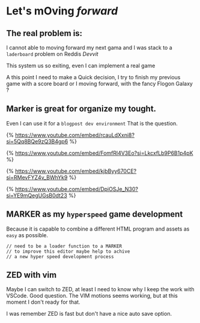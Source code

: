 # Let's mOving _forward_
## The real problem is:
I cannot able to moving forward my next gama and I was stack to a
`laderboard` problem on Reddis
_Devvit_

This system us so exiting, even I can implement a real game

A this point I need to make a Quick decision, I try to finish my
previous game with a score board or I moving forward,
with the fancy Flogon Galaxy ?

## Marker is great for organize my tought.
Even I can use it for a `blogpost dev environment`
That is the question.

{% https://www.youtube.com/embed/rcauLdXxni8?si=5Qq8BQe9zQ3B4gp6 %}

{% https://www.youtube.com/embed/FomfRl4V3Eo?si=LkcxfLb9P6B1p4pK %}

{% https://www.youtube.com/embed/kjbByy670CE?si=RMevFYZ4v_BWhYk9 %}

{% https://www.youtube.com/embed/DpiOSJe_N30?si=YE9mQegUGsB0dt23 %}

## MARKER as my `hyperspeed` game development
Because it is capable to combine a different HTML program
and assets as `easy` as possible.

```
// need to be a loader function to a MARKER
// to improve this editor maybe help to achive
// a new hyper speed development process
```

## ZED with vim
Maybe I can switch to ZED, at least I need to know why I keep the work with VSCode.
Good question. The VIM motions seems working, but at this moment I don't ready for
that.

I was remember ZED is fast but don't have a nice auto save option.
